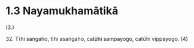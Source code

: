 # 1.3 Nayamukhamātikā

(3.)

32\. Tīhi saṅgaho, tīhi asaṅgaho, catūhi sampayogo, catūhi vippayogo. (4)
